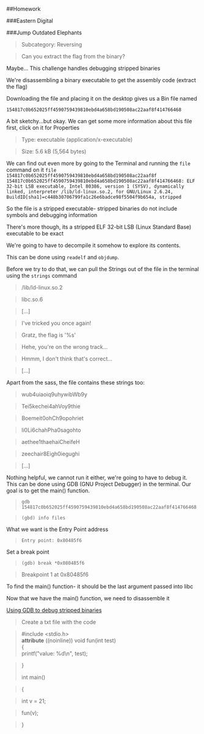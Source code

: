 ##Homework

###Eastern Digital

###Jump Outdated Elephants
>Subcategory: Reversing

>Can you extract the flag from the binary?


Maybe... This challenge handles debugging stripped binaries

We're disassembling a binary executable to get the assembly code (extract the flag)

Downloading the file and placing it on the desktop gives us a Bin file named

<code>154817c0b652025ff4590759439810ebd4a658bd190508ac22aaf8f414766468</code>

A bit sketchy...but okay.
We can get some more information about this file first, click on it for Properties
>Type: executable (application/x-executable)

>Size: 5.6 kB (5,564 bytes)

We can find out even more by going to the Terminal and running the <code>file</code> command on it
<code>file 154817c0b652025ff4590759439810ebd4a658bd190508ac22aaf8f
154817c0b652025ff4590759439810ebd4a658bd190508ac22aaf8f414766468: ELF 32-bit LSB executable, Intel 80386, version 1 (SYSV), dynamically linked, interpreter /lib/ld-linux.so.2, for GNU/Linux 2.6.24, BuildID[sha1]=c448b30706799fa1c26e6badce98f5504f9b654a, stripped
</code>

So the file is a stripped executable- stripped binaries do not include symbols and debugging information

There's more though, its a stripped ELF 32-bit LSB (Linux Standard Base) executable to be exact

We're going to have to decompile it somehow to explore its contents.

This can be done using <code>readelf</code> and <code>objdump</code>.

Before we try to do that, we can pull the Strings out of the file in the terminal using the <code>strings</code> command
>/lib/ld-linux.so.2

>libc.so.6

>[...]

>I've tricked you once again!

>Gratz, the flag is '%s'

>Hehe, you're on the wrong track...

>Hmmm, I don't think that's correct...

>[...]

Apart from the sass, the file contains these strings too:

>wub4uiaoiq9uhywibWb9y

>Tei5kechei4ahVoy9thie

>Boemeit0ohCh9opohriet

>li0Li6chahPha0sagohto

>aethee1thaehaiCheifeH

>zeechair8Eigh0iegughi

>[...]

Nothing helpful, we cannot run it either, we're going to have to debug it.
This can be done using GDB (GNU Project Debugger) in the terminal. Our goal is to get the main() function.

><code>gdb 154817c0b652025ff4590759439810ebd4a658bd190508ac22aaf8f414766468</code>

><code>(gbd) info files</code>

What we want is the Entry Point address
><code>Entry point: 0x80485f6</code>

Set a break point
><code>(gdb) break *0x080485f6</code>

>Breakpoint 1 at 0x80485f6

To find the main() function- it should be the last argument passed into libc

Now that we have the main() function, we need to disassemble it

[Using GDB to debug stripped binaries](http://felix.abecassis.me/2012/08/gdb-debugging-stripped-binaries/)

>Create a txt file with the code

>#include <stdio.h> <br>
> __attribute__ ((noinline)) void fun(int test) <br>
>{ <br>
>  printf("value: %d\n", test); <br>

>}
> 
>
>int main()

>{

>  int v = 21;

>  fun(v);

>}
